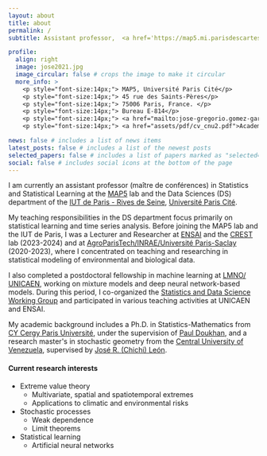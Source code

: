 ```yaml
---
layout: about
title: about
permalink: /
subtitle: Assistant professor,  <a href='https://map5.mi.parisdescartes.fr'>MAP5</a> | <a href='https://iutparis-seine.u-paris.fr'>IUT de Paris</a> | <a href='https://u-paris.fr'>Université Paris Cité</a>.

profile:
  align: right
  image: jose2021.jpg
  image_circular: false # crops the image to make it circular
  more_info: >
    <p style="font-size:14px;"> MAP5, Université Paris Cité</p>
    <p style="font-size:14px;"> 45 rue des Saints-Pères</p>
    <p style="font-size:14px;"> 75006 Paris, France. </p>  
    <p style="font-size:14px;"> Bureau E-814</p>
    <p style="font-size:14px;"> <a href="mailto:jose-gregorio.gomez-garcia[at]u-paris.fr">jose-gregorio.gomez-garcia [at] u-paris.fr</p>
    <p style="font-size:14px;"> <a href="assets/pdf/cv_cnu2.pdf">Academic CV in French (2024/02)</a></p>

news: false # includes a list of news items
latest_posts: false # includes a list of the newest posts
selected_papers: false # includes a list of papers marked as "selected={true}"
social: false # includes social icons at the bottom of the page 
---
```


I am currently an assistant professor (maître de conférences) in Statistics and Statistical Learning at the <a href='https://map5.mi.parisdescartes.fr'>MAP5</a> lab and the Data Sciences (DS) department of the <a href='https://iutparis-seine.u-paris.fr'>IUT de Paris - Rives de Seine</a>,  <a href='https://u-paris.fr'>Université Paris Cité</a>.

My teaching responsibilities in the DS department focus primarily on statistical learning and time series analysis. Before joining the MAP5 lab and the IUT de Paris, I was a Lecturer and Researcher at <a href='https://ensai.fr'>ENSAI</a> and the <a href='https://crest.science'>CREST</a> lab (2023-2024) and at <a href='https://mia-ps.inrae.fr'>AgroParisTech/INRAE/Université Paris-Saclay</a> (2020-2023), where I concentrated on teaching and researching in statistical modeling of environmental and biological data.

I also completed a postdoctoral fellowship in machine learning at <a href='https://www.lmno.cnrs.fr'>LMNO/ UNICAEN</a>, working on mixture models and deep neural network-based models. During this period, I co-organized the <a href='https://www.lmno.cnrs.fr/seminaires/statprobasdonnees'>Statistics and Data Science Working Group</a> and participated in various teaching activities at UNICAEN and ENSAI.

My academic background includes a Ph.D. in Statistics-Mathematics from <a href='https://www.cyu.fr'>CY Cergy Paris Université</a>, under the supervision of <a href='https://doukhan.perso.cyu.fr'>Paul Doukhan</a>, and a research master's in stochastic geometry from the <a href='http://www.ucv.ve'>Central University of Venezuela</a>, supervised by <a href='https://scholar.google.com/citations?user=9pjGAFoAAAAJ&hl=fr'>José R. (Chichi) León</a>.

#### Current research interests
* Extreme value theory
  * Multivariate, spatial and spatiotemporal extremes
  * Applications to climatic and environmental risks
* Stochastic processes
  * Weak dependence
  * Limit theorems
* Statistical learning
  * Artificial neural networks 


